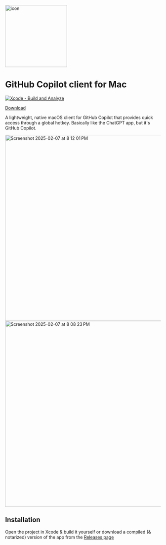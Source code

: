 <img width="200" alt="icon" src="https://github.com/user-attachments/assets/5ad60645-a19a-45f9-88fb-522abe023608" />

# GitHub Copilot client for Mac
[![Xcode - Build and Analyze](https://github.com/lapfelix/GitHubCopilot-Mac/actions/workflows/objective-c-xcode.yml/badge.svg)](https://github.com/lapfelix/GitHubCopilot-Mac/actions/workflows/objective-c-xcode.yml)

[Download](https://github.com/lapfelix/GitHubCopilot-Mac/releases/latest)

A lightweight, native macOS client for GitHub Copilot that provides quick access through a global hotkey. Basically like the ChatGPT app, but it's GitHub Copilot.

<img width="600" alt="Screenshot 2025-02-07 at 8 12 01 PM" src="https://github.com/user-attachments/assets/5031eff1-3869-4166-8581-b48d84d0625e" />

<img width="600" alt="Screenshot 2025-02-07 at 8 08 23 PM" src="https://github.com/user-attachments/assets/532970b9-d77e-487b-b7de-c9a070d7da74" />

## Installation

Open the project in Xcode & build it yourself or download a compiled (& notarized) version of the app from the [Releases page](https://github.com/lapfelix/GitHubCopilot-Mac/releases)
